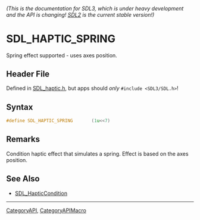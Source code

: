 ###### (This is the documentation for SDL3, which is under heavy development and the API is changing! [SDL2](https://wiki.libsdl.org/SDL2/) is the current stable version!)
# SDL_HAPTIC_SPRING

Spring effect supported - uses axes position.

## Header File

Defined in [SDL_haptic.h](https://github.com/libsdl-org/SDL/blob/main/include/SDL3/SDL_haptic.h), but apps should _only_ `#include <SDL3/SDL.h>`!

## Syntax

```c
#define SDL_HAPTIC_SPRING       (1u<<7)
```

## Remarks

Condition haptic effect that simulates a spring. Effect is based on the
axes position.

## See Also

* [SDL_HapticCondition](SDL_HapticCondition)

----
[CategoryAPI](CategoryAPI), [CategoryAPIMacro](CategoryAPIMacro)

